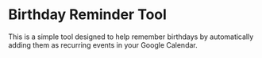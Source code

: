 # Birthday Reminder Tool

This is a simple tool designed to help remember birthdays by automatically adding them as recurring events in your Google Calendar.

